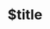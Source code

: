 ---
title: $title
second_title: Référence de l'API Aspose.BarCode pour .NET
description: $description
type: docs
weight: $weight
url: /fr/net/$ref/
---